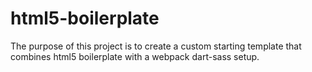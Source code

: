 # html5-boilerplate
The purpose of this project is to create a custom starting template that combines html5 boilerplate with a webpack dart-sass setup. 
